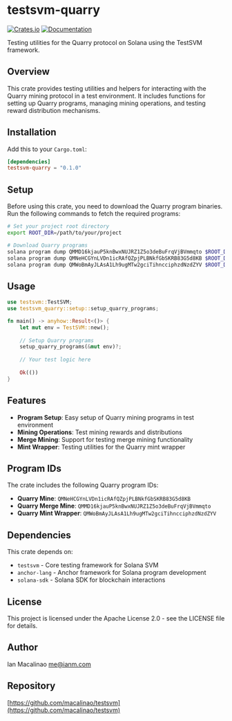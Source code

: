 # testsvm-quarry

[![Crates.io](https://img.shields.io/crates/v/testsvm-quarry.svg)](https://crates.io/crates/testsvm-quarry)
[![Documentation](https://docs.rs/testsvm-quarry/badge.svg)](https://docs.rs/testsvm-quarry)

Testing utilities for the Quarry protocol on Solana using the TestSVM framework.

## Overview

This crate provides testing utilities and helpers for interacting with the Quarry mining protocol in a test environment. It includes functions for setting up Quarry programs, managing mining operations, and testing reward distribution mechanisms.

## Installation

Add this to your `Cargo.toml`:

```toml
[dependencies]
testsvm-quarry = "0.1.0"
```

## Setup

Before using this crate, you need to download the Quarry program binaries. Run the following commands to fetch the required programs:

```bash
# Set your project root directory
export ROOT_DIR=/path/to/your/project

# Download Quarry programs
solana program dump QMMD16kjauP5knBwxNUJRZ1Z5o3deBuFrqVjBVmmqto $ROOT_DIR/fixtures/programs/quarry_merge_mine.so
solana program dump QMNeHCGYnLVDn1icRAfQZpjPLBNkfGbSKRB83G5d8KB $ROOT_DIR/fixtures/programs/quarry_mine.so
solana program dump QMWoBmAyJLAsA1Lh9ugMTw2gciTihncciphzdNzdZYV $ROOT_DIR/fixtures/programs/quarry_mint_wrapper.so
```

## Usage

```rust
use testsvm::TestSVM;
use testsvm_quarry::setup::setup_quarry_programs;

fn main() -> anyhow::Result<()> {
    let mut env = TestSVM::new();
    
    // Setup Quarry programs
    setup_quarry_programs(&mut env)?;
    
    // Your test logic here
    
    Ok(())
}
```

## Features

- **Program Setup**: Easy setup of Quarry mining programs in test environment
- **Mining Operations**: Test mining rewards and distributions
- **Merge Mining**: Support for testing merge mining functionality
- **Mint Wrapper**: Testing utilities for the Quarry mint wrapper

## Program IDs

The crate includes the following Quarry program IDs:

- **Quarry Mine**: `QMNeHCGYnLVDn1icRAfQZpjPLBNkfGbSKRB83G5d8KB`
- **Quarry Merge Mine**: `QMMD16kjauP5knBwxNUJRZ1Z5o3deBuFrqVjBVmmqto`
- **Quarry Mint Wrapper**: `QMWoBmAyJLAsA1Lh9ugMTw2gciTihncciphzdNzdZYV`

## Dependencies

This crate depends on:
- `testsvm` - Core testing framework for Solana SVM
- `anchor-lang` - Anchor framework for Solana program development
- `solana-sdk` - Solana SDK for blockchain interactions

## License

This project is licensed under the Apache License 2.0 - see the LICENSE file for details.

## Author

Ian Macalinao <me@ianm.com>

## Repository

[https://github.com/macalinao/testsvm](https://github.com/macalinao/testsvm)
